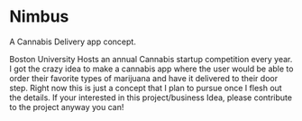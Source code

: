 # Nimbus

A Cannabis Delivery app concept. 

Boston University Hosts an annual Cannabis startup competition every year. I got the crazy idea to make a cannabis app where the user would be able to order their favorite types of marijuana and have it delivered to their door step. Right now this is just a concept that I plan to pursue once I flesh out the details. If your interested in this project/business Idea, please contribute to the project anyway you can! 
